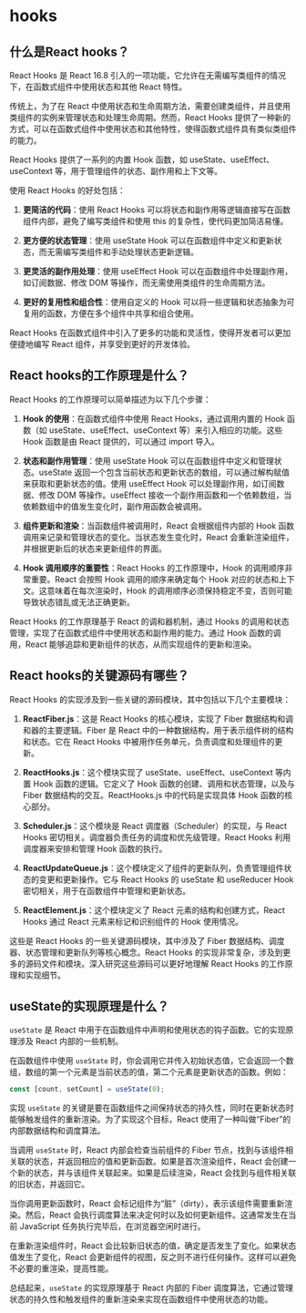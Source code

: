 # hooks

## 什么是React hooks？
React Hooks 是 React 16.8 引入的一项功能，它允许在无需编写类组件的情况下，在函数式组件中使用状态和其他 React 特性。

传统上，为了在 React 中使用状态和生命周期方法，需要创建类组件，并且使用类组件的实例来管理状态和处理生命周期。然而，React Hooks 提供了一种新的方式，可以在函数式组件中使用状态和其他特性，使得函数式组件具有类似类组件的能力。

React Hooks 提供了一系列的内置 Hook 函数，如 useState、useEffect、useContext 等，用于管理组件的状态、副作用和上下文等。

使用 React Hooks 的好处包括：

1. **更简洁的代码**：使用 React Hooks 可以将状态和副作用等逻辑直接写在函数组件内部，避免了编写类组件和使用 this 的复杂性，使代码更加简洁易懂。

2. **更方便的状态管理**：使用 useState Hook 可以在函数组件中定义和更新状态，而无需编写类组件和手动处理状态更新逻辑。

3. **更灵活的副作用处理**：使用 useEffect Hook 可以在函数组件中处理副作用，如订阅数据、修改 DOM 等操作，而无需使用类组件的生命周期方法。

4. **更好的复用性和组合性**：使用自定义的 Hook 可以将一些逻辑和状态抽象为可复用的函数，方便在多个组件中共享和组合使用。

React Hooks 在函数式组件中引入了更多的功能和灵活性，使得开发者可以更加便捷地编写 React 组件，并享受到更好的开发体验。

## React hooks的工作原理是什么？
React Hooks 的工作原理可以简单描述为以下几个步骤：

1. **Hook 的使用**：在函数式组件中使用 React Hooks，通过调用内置的 Hook 函数（如 useState、useEffect、useContext 等）来引入相应的功能。这些 Hook 函数是由 React 提供的，可以通过 import 导入。

2. **状态和副作用管理**：使用 useState Hook 可以在函数组件中定义和管理状态。useState 返回一个包含当前状态和更新状态的数组，可以通过解构赋值来获取和更新状态的值。使用 useEffect Hook 可以处理副作用，如订阅数据、修改 DOM 等操作。useEffect 接收一个副作用函数和一个依赖数组，当依赖数组中的值发生变化时，副作用函数会被调用。

3. **组件更新和渲染**：当函数组件被调用时，React 会根据组件内部的 Hook 函数调用来记录和管理状态的变化。当状态发生变化时，React 会重新渲染组件，并根据更新后的状态来更新组件的界面。

4. **Hook 调用顺序的重要性**：React Hooks 的工作原理中，Hook 的调用顺序非常重要。React 会按照 Hook 调用的顺序来确定每个 Hook 对应的状态和上下文。这意味着在每次渲染时，Hook 的调用顺序必须保持稳定不变，否则可能导致状态错乱或无法正确更新。

React Hooks 的工作原理基于 React 的调和器机制，通过 Hooks 的调用和状态管理，实现了在函数式组件中使用状态和副作用的能力。通过 Hook 函数的调用，React 能够追踪和更新组件的状态，从而实现组件的更新和渲染。

## React hooks的关键源码有哪些？
React Hooks 的实现涉及到一些关键的源码模块，其中包括以下几个主要模块：

1. **ReactFiber.js**：这是 React Hooks 的核心模块，实现了 Fiber 数据结构和调和器的主要逻辑。Fiber 是 React 中的一种数据结构，用于表示组件树的结构和状态。它在 React Hooks 中被用作任务单元，负责调度和处理组件的更新。

2. **ReactHooks.js**：这个模块实现了 useState、useEffect、useContext 等内置 Hook 函数的逻辑。它定义了 Hook 函数的创建、调用和状态管理，以及与 Fiber 数据结构的交互。ReactHooks.js 中的代码是实现具体 Hook 函数的核心部分。

3. **Scheduler.js**：这个模块是 React 调度器（Scheduler）的实现，与 React Hooks 密切相关。调度器负责任务的调度和优先级管理，React Hooks 利用调度器来安排和管理 Hook 函数的执行。

4. **ReactUpdateQueue.js**：这个模块定义了组件的更新队列，负责管理组件状态的变更和更新操作。它与 React Hooks 的 useState 和 useReducer Hook 密切相关，用于在函数组件中管理和更新状态。

5. **ReactElement.js**：这个模块定义了 React 元素的结构和创建方式，React Hooks 通过 React 元素来标记和识别组件的 Hook 使用情况。

这些是 React Hooks 的一些关键源码模块，其中涉及了 Fiber 数据结构、调度器、状态管理和更新队列等核心概念。React Hooks 的实现非常复杂，涉及到更多的源码文件和模块。深入研究这些源码可以更好地理解 React Hooks 的工作原理和实现细节。

## useState的实现原理是什么？
`useState` 是 React 中用于在函数组件中声明和使用状态的钩子函数。它的实现原理涉及 React 内部的一些机制。

在函数组件中使用 `useState` 时，你会调用它并传入初始状态值，它会返回一个数组，数组的第一个元素是当前状态的值，第二个元素是更新状态的函数。例如：

```jsx
const [count, setCount] = useState(0);
```

实现 `useState` 的关键是要在函数组件之间保持状态的持久性，同时在更新状态时能够触发组件的重新渲染。为了实现这个目标，React 使用了一种叫做“Fiber”的内部数据结构和调度算法。

当调用 `useState` 时，React 内部会检查当前组件的 Fiber 节点，找到与该组件相关联的状态，并返回相应的值和更新函数。如果是首次渲染组件，React 会创建一个新的状态，并与该组件关联起来。如果是后续渲染，React 会找到与组件相关联的旧状态，并返回它。

当你调用更新函数时，React 会标记组件为“脏”（dirty），表示该组件需要重新渲染。然后，React 会执行调度算法来决定何时以及如何更新组件。这通常发生在当前 JavaScript 任务执行完毕后，在浏览器空闲时进行。

在重新渲染组件时，React 会比较新旧状态的值，确定是否发生了变化。如果状态值发生了变化，React 会更新组件的视图，反之则不进行任何操作。这样可以避免不必要的重渲染，提高性能。

总结起来，`useState` 的实现原理基于 React 内部的 Fiber 调度算法，它通过管理状态的持久性和触发组件的重新渲染来实现在函数组件中使用状态的功能。
